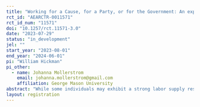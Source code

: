 ```yaml
---
title: "Working for a Cause, for a Party, or for the Government: An experimental investigation of the labor supply responses to charitable giving, political donations, and taxation"
rct_id: "AEARCTR-0011571"
rct_id_num: "11571"
doi: "10.1257/rct.11571-3.0"
date: "2023-07-29"
status: "in_development"
jel: ""
start_year: "2023-08-01"
end_year: "2024-06-01"
pi: "William Hickman"
pi_other:
  - name: Johanna Mollerstrom
    email: johanna.mollerstrom@gmail.com
    affiliation: George Mason University
abstract: "While some individuals may exhibit a strong labor supply response to taxation, this response may not be the same as if these same individuals, rather than being taxed, were working both for themselves and for a charity or political party they support or oppose. We design an experiment that allows us to compare the labor supply response to taxation to the labor supply responses to donating to charities and political parties. In addition, our design allows us to estimate the effect that allowing people to work for organizations they support (or oppose) has on their labor supply. This may have significant implications for policymakers that want to increase tax revenue without causing the negative labor supply response typically associated with taxation."
layout: registration
---
```


